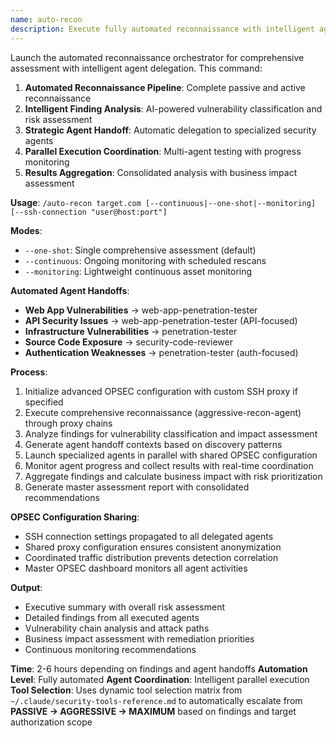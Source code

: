```yaml
---
name: auto-recon
description: Execute fully automated reconnaissance with intelligent agent handoff and continuous monitoring
---
```


Launch the automated reconnaissance orchestrator for comprehensive assessment with intelligent agent delegation. This command:

1. **Automated Reconnaissance Pipeline**: Complete passive and active reconnaissance
2. **Intelligent Finding Analysis**: AI-powered vulnerability classification and risk assessment
3. **Strategic Agent Handoff**: Automatic delegation to specialized security agents
4. **Parallel Execution Coordination**: Multi-agent testing with progress monitoring
5. **Results Aggregation**: Consolidated analysis with business impact assessment

**Usage**: `/auto-recon target.com [--continuous|--one-shot|--monitoring] [--ssh-connection "user@host:port"]`

**Modes**:
- `--one-shot`: Single comprehensive assessment (default)
- `--continuous`: Ongoing monitoring with scheduled rescans
- `--monitoring`: Lightweight continuous asset monitoring

**Automated Agent Handoffs**:
- **Web App Vulnerabilities** → web-app-penetration-tester
- **API Security Issues** → web-app-penetration-tester (API-focused)
- **Infrastructure Vulnerabilities** → penetration-tester
- **Source Code Exposure** → security-code-reviewer
- **Authentication Weaknesses** → penetration-tester (auth-focused)

**Process**:
1. Initialize advanced OPSEC configuration with custom SSH proxy if specified
2. Execute comprehensive reconnaissance (aggressive-recon-agent) through proxy chains
3. Analyze findings for vulnerability classification and impact assessment
4. Generate agent handoff contexts based on discovery patterns
5. Launch specialized agents in parallel with shared OPSEC configuration
6. Monitor agent progress and collect results with real-time coordination
7. Aggregate findings and calculate business impact with risk prioritization
8. Generate master assessment report with consolidated recommendations

**OPSEC Configuration Sharing**:
- SSH connection settings propagated to all delegated agents
- Shared proxy configuration ensures consistent anonymization
- Coordinated traffic distribution prevents detection correlation
- Master OPSEC dashboard monitors all agent activities

**Output**:
- Executive summary with overall risk assessment
- Detailed findings from all executed agents
- Vulnerability chain analysis and attack paths
- Business impact assessment with remediation priorities
- Continuous monitoring recommendations

**Time**: 2-6 hours depending on findings and agent handoffs
**Automation Level**: Fully automated
**Agent Coordination**: Intelligent parallel execution
**Tool Selection**: Uses dynamic tool selection matrix from `~/.claude/security-tools-reference.md` to automatically escalate from **PASSIVE → AGGRESSIVE → MAXIMUM** based on findings and target authorization scope